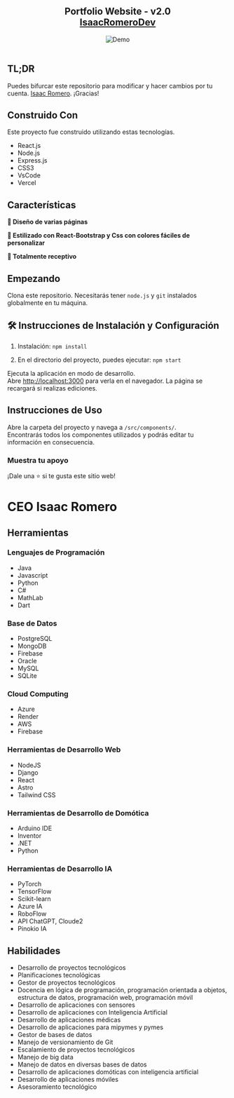 <h2 align="center">
  Portfolio Website - v2.0<br/>
  <a href="" target="_blank">IsaacRomeroDev</a>
</h2>
<div align="center">
  <img alt="Demo" src="./Images/readme-img1.png" />
</div>

<br/>



## TL;DR

Puedes bifurcar este repositorio para modificar y hacer cambios por tu cuenta. [Isaac Romero](https://github.com/Isaacmirex). ¡Gracias!

## Construido Con

Este proyecto fue construido utilizando estas tecnologías.

- React.js
- Node.js
- Express.js
- CSS3
- VsCode
- Vercel

## Características

**📖 Diseño de varias páginas**

**🎨 Estilizado con React-Bootstrap y Css con colores fáciles de personalizar**

**📱 Totalmente receptivo**

## Empezando

Clona este repositorio. Necesitarás tener `node.js` y `git` instalados globalmente en tu máquina.

## 🛠 Instrucciones de Instalación y Configuración

1. Instalación: `npm install`

2. En el directorio del proyecto, puedes ejecutar: `npm start`

Ejecuta la aplicación en modo de desarrollo.\
Abre [http://localhost:3000](http://localhost:3000) para verla en el navegador.
La página se recargará si realizas ediciones.

## Instrucciones de Uso

Abre la carpeta del proyecto y navega a `/src/components/`. <br/>
Encontrarás todos los componentes utilizados y podrás editar tu información en consecuencia.

### Muestra tu apoyo

¡Dale una ⭐ si te gusta este sitio web!


# CEO Isaac Romero

## Herramientas

### Lenguajes de Programación
- Java
- Javascript
- Python
- C#
- MathLab
- Dart

### Base de Datos
- PostgreSQL
- MongoDB
- Firebase
- Oracle
- MySQL
- SQLite

### Cloud Computing
- Azure
- Render
- AWS
- Firebase

### Herramientas de Desarrollo Web
- NodeJS
- Django
- React
- Astro
- Tailwind CSS

### Herramientas de Desarrollo de Domótica
- Arduino IDE
- Inventor
- .NET
- Python

### Herramientas de Desarrollo IA
- PyTorch
- TensorFlow
- Scikit-learn
- Azure IA
- RoboFlow
- API ChatGPT, Cloude2
- Pinokio IA

## Habilidades
- Desarrollo de proyectos tecnológicos
- Planificaciones tecnológicas
- Gestor de proyectos tecnológicos
- Docencia en lógica de programación, programación orientada a objetos, estructura de datos, programación web, programación móvil
- Desarrollo de aplicaciones con sensores
- Desarrollo de aplicaciones con Inteligencia Artificial
- Desarrollo de aplicaciones médicas
- Desarrollo de aplicaciones para mipymes y pymes
- Gestor de bases de datos
- Manejo de versionamiento de Git
- Escalamiento de proyectos tecnológicos
- Manejo de big data
- Manejo de datos en diversas bases de datos
- Desarrollo de aplicaciones domóticas con inteligencia artificial
- Desarrollo de aplicaciones móviles
- Asesoramiento tecnológico


